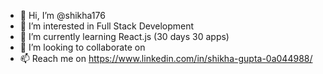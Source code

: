 - 👋 Hi, I’m @shikha176
- 👀 I’m interested in Full Stack Development
- 🌱 I’m currently learning React.js (30 days 30 apps)
- 💞️ I’m looking to collaborate on 
- 📫 Reach me on https://www.linkedin.com/in/shikha-gupta-0a044988/

<!---
shikha176/shikha176 is a ✨ special ✨ repository because its `README.md` (this file) appears on your GitHub profile.
You can click the Preview link to take a look at your changes.
--->
